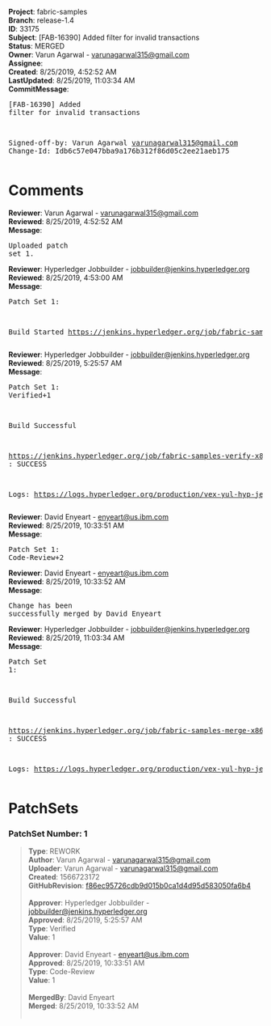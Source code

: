 <strong>Project</strong>: fabric-samples<br><strong>Branch</strong>: release-1.4<br><strong>ID</strong>: 33175<br><strong>Subject</strong>: [FAB-16390] Added filter for invalid transactions<br><strong>Status</strong>: MERGED<br><strong>Owner</strong>: Varun Agarwal - varunagarwal315@gmail.com<br><strong>Assignee</strong>:<br><strong>Created</strong>: 8/25/2019, 4:52:52 AM<br><strong>LastUpdated</strong>: 8/25/2019, 11:03:34 AM<br><strong>CommitMessage</strong>:<br><pre>[FAB-16390] Added filter for invalid transactions

Signed-off-by: Varun Agarwal <varunagarwal315@gmail.com>
Change-Id: Idb6c57e047bba9a176b312f86d05c2ee21aeb175
</pre><h1>Comments</h1><strong>Reviewer</strong>: Varun Agarwal - varunagarwal315@gmail.com<br><strong>Reviewed</strong>: 8/25/2019, 4:52:52 AM<br><strong>Message</strong>: <pre>Uploaded patch set 1.</pre><strong>Reviewer</strong>: Hyperledger Jobbuilder - jobbuilder@jenkins.hyperledger.org<br><strong>Reviewed</strong>: 8/25/2019, 4:53:00 AM<br><strong>Message</strong>: <pre>Patch Set 1:

Build Started https://jenkins.hyperledger.org/job/fabric-samples-verify-x86_64/514/</pre><strong>Reviewer</strong>: Hyperledger Jobbuilder - jobbuilder@jenkins.hyperledger.org<br><strong>Reviewed</strong>: 8/25/2019, 5:25:57 AM<br><strong>Message</strong>: <pre>Patch Set 1: Verified+1

Build Successful 

https://jenkins.hyperledger.org/job/fabric-samples-verify-x86_64/514/ : SUCCESS

Logs: https://logs.hyperledger.org/production/vex-yul-hyp-jenkins-3/fabric-samples-verify-x86_64/514</pre><strong>Reviewer</strong>: David Enyeart - enyeart@us.ibm.com<br><strong>Reviewed</strong>: 8/25/2019, 10:33:51 AM<br><strong>Message</strong>: <pre>Patch Set 1: Code-Review+2</pre><strong>Reviewer</strong>: David Enyeart - enyeart@us.ibm.com<br><strong>Reviewed</strong>: 8/25/2019, 10:33:52 AM<br><strong>Message</strong>: <pre>Change has been successfully merged by David Enyeart</pre><strong>Reviewer</strong>: Hyperledger Jobbuilder - jobbuilder@jenkins.hyperledger.org<br><strong>Reviewed</strong>: 8/25/2019, 11:03:34 AM<br><strong>Message</strong>: <pre>Patch Set 1:

Build Successful 

https://jenkins.hyperledger.org/job/fabric-samples-merge-x86_64/134/ : SUCCESS

Logs: https://logs.hyperledger.org/production/vex-yul-hyp-jenkins-3/fabric-samples-merge-x86_64/134</pre><h1>PatchSets</h1><h3>PatchSet Number: 1</h3><blockquote><strong>Type</strong>: REWORK<br><strong>Author</strong>: Varun Agarwal - varunagarwal315@gmail.com<br><strong>Uploader</strong>: Varun Agarwal - varunagarwal315@gmail.com<br><strong>Created</strong>: 1566723172<br><strong>GitHubRevision</strong>: [f86ec95726cdb9d015b0ca1d4d95d583050fa6b4](https://github.com/hyperledger/fabric-samples/commit/f86ec95726cdb9d015b0ca1d4d95d583050fa6b4)<br><br><strong>Approver</strong>: Hyperledger Jobbuilder - jobbuilder@jenkins.hyperledger.org<br><strong>Approved</strong>: 8/25/2019, 5:25:57 AM<br><strong>Type</strong>: Verified<br><strong>Value</strong>: 1<br><br><strong>Approver</strong>: David Enyeart - enyeart@us.ibm.com<br><strong>Approved</strong>: 8/25/2019, 10:33:51 AM<br><strong>Type</strong>: Code-Review<br><strong>Value</strong>: 1<br><br><strong>MergedBy</strong>: David Enyeart<br><strong>Merged</strong>: 8/25/2019, 10:33:52 AM<br><br></blockquote>